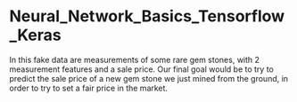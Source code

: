 # Neural_Network_Basics_Tensorflow_Keras
In this fake data are measurements of some rare gem stones, with 2 measurement features and a sale price. 
Our final goal would be to try to predict the sale price of a new gem stone we just mined from the ground, in order to try to set a fair price in the market.

